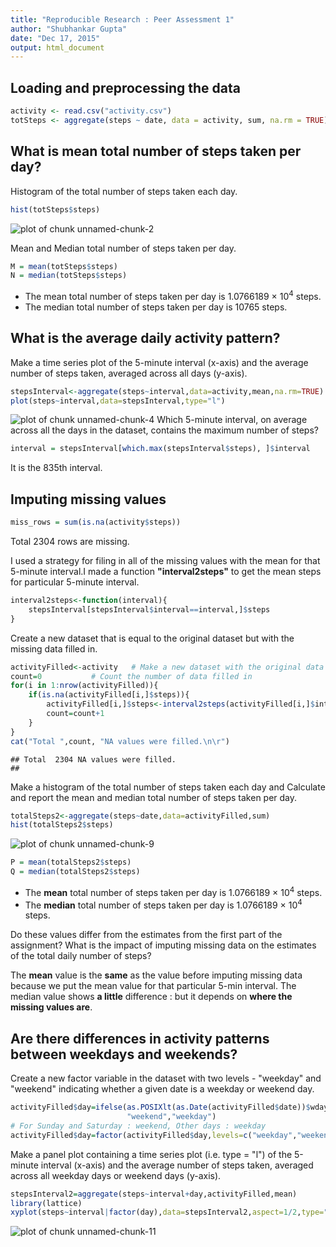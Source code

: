 ```yaml
---
title: "Reproducible Research : Peer Assessment 1"
author: "Shubhankar Gupta"
date: "Dec 17, 2015"
output: html_document
---
```



## Loading and preprocessing the data


```r
activity <- read.csv("activity.csv")
totSteps <- aggregate(steps ~ date, data = activity, sum, na.rm = TRUE)
```


## What is mean total number of steps taken per day?
Histogram of the total number of steps taken each day.

```r
hist(totSteps$steps)
```

![plot of chunk unnamed-chunk-2](figure/unnamed-chunk-2-1.png) 

Mean and Median total number of steps taken per day.

```r
M = mean(totSteps$steps)
N = median(totSteps$steps)
```
 
* The mean total number of steps taken per day is 1.0766189 &times; 10<sup>4</sup> steps.
* The median total number of steps taken per day is 10765 steps.


## What is the average daily activity pattern?

Make a time series plot of the 5-minute interval (x-axis)
and the average number of steps taken, averaged across all days (y-axis).

```r
stepsInterval<-aggregate(steps~interval,data=activity,mean,na.rm=TRUE)
plot(steps~interval,data=stepsInterval,type="l")
```

![plot of chunk unnamed-chunk-4](figure/unnamed-chunk-4-1.png) 
Which 5-minute interval, on average across all the days in the dataset,
contains the maximum number of steps?

```r
interval = stepsInterval[which.max(stepsInterval$steps), ]$interval
```
It is the 835th interval.


## Imputing missing values


```r
miss_rows = sum(is.na(activity$steps))
```
Total 2304 rows are missing.

I used a strategy for filing in all of the missing values with the mean for that 5-minute interval.I made a function **"interval2steps"** to get the mean steps for particular 5-minute interval. 

```r
interval2steps<-function(interval){
    stepsInterval[stepsInterval$interval==interval,]$steps
}
```

Create a new dataset that is equal to the original dataset but with the missing data filled in.


```r
activityFilled<-activity   # Make a new dataset with the original data
count=0           # Count the number of data filled in
for(i in 1:nrow(activityFilled)){
    if(is.na(activityFilled[i,]$steps)){
        activityFilled[i,]$steps<-interval2steps(activityFilled[i,]$interval)
        count=count+1
    }
}
cat("Total ",count, "NA values were filled.\n\r")  
```

```
## Total  2304 NA values were filled.
## 
```

Make a histogram of the total number of steps taken each day and Calculate and report the mean and median total number of steps taken per day. 

```r
totalSteps2<-aggregate(steps~date,data=activityFilled,sum)
hist(totalSteps2$steps)
```

![plot of chunk unnamed-chunk-9](figure/unnamed-chunk-9-1.png) 

```r
P = mean(totalSteps2$steps)
Q = median(totalSteps2$steps)
```
* The **mean** total number of steps taken per day is 
1.0766189 &times; 10<sup>4</sup> steps.
* The **median** total number of steps taken per day is 
1.0766189 &times; 10<sup>4</sup> steps.

Do these values differ from the estimates from the first part of the assignment? What is the impact of imputing missing data on the estimates of the total daily number of steps?

The **mean** value is the **same** as the value before imputing missing data because we put the mean value for that particular 5-min interval. The median value shows **a little** difference : but it depends on **where the missing values are**.


## Are there differences in activity patterns between weekdays and weekends?

Create a new factor variable in the dataset with two levels - "weekday" and "weekend" indicating whether a given date is a weekday or weekend day.

```r
activityFilled$day=ifelse(as.POSIXlt(as.Date(activityFilled$date))$wday%%6==0,
                          "weekend","weekday")
# For Sunday and Saturday : weekend, Other days : weekday 
activityFilled$day=factor(activityFilled$day,levels=c("weekday","weekend"))
```


Make a panel plot containing a time series plot (i.e. type = "l") of the 5-minute interval (x-axis) and the average number of steps taken, averaged across all weekday days or weekend days (y-axis).

```r
stepsInterval2=aggregate(steps~interval+day,activityFilled,mean)
library(lattice)
xyplot(steps~interval|factor(day),data=stepsInterval2,aspect=1/2,type="l")
```

![plot of chunk unnamed-chunk-11](figure/unnamed-chunk-11-1.png) 
